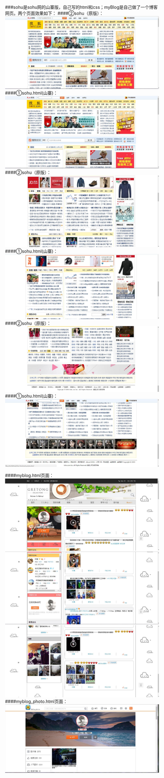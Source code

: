 ###sohu是sohu网的山寨版，自己写的html和css；myBlog是自己做了一个博客网页。两个页面效果如下：
####②sohu（原版）：
![Image text](https://github.com/zhangyuanliang/first-html/blob/master/sohu/img/original_1.jpg)
####①sohu.html(山寨)：
![Image text](https://github.com/zhangyuanliang/first-html/blob/master/sohu/img/shanzhai_1.jpg)
####②sohu（原版）：
![Image text](https://github.com/zhangyuanliang/first-html/blob/master/sohu/img/original_2.jpg)
####①sohu.html(山寨)：
![Image text](https://github.com/zhangyuanliang/first-html/blob/master/sohu/img/shanzhai_2.jpg)
####②sohu（原版）：
![Image text](https://github.com/zhangyuanliang/first-html/blob/master/sohu/img/original_3.jpg)
####①sohu.html(山寨)：
![Image text](https://github.com/zhangyuanliang/first-html/blob/master/sohu/img/shanzhai_3.jpg)

####myblog.html页面：
![Image text](https://github.com/zhangyuanliang/first-html/blob/master/myBlog/img/img_1.jpg)
![Image text](https://github.com/zhangyuanliang/first-html/blob/master/myBlog/img/img_2.jpg)
![Image text](https://github.com/zhangyuanliang/first-html/blob/master/myBlog/img/img_3.jpg)
####myblog_photo.html页面：
![Image text](https://github.com/zhangyuanliang/first-html/blob/master/myBlog/img/img_4.jpg)

